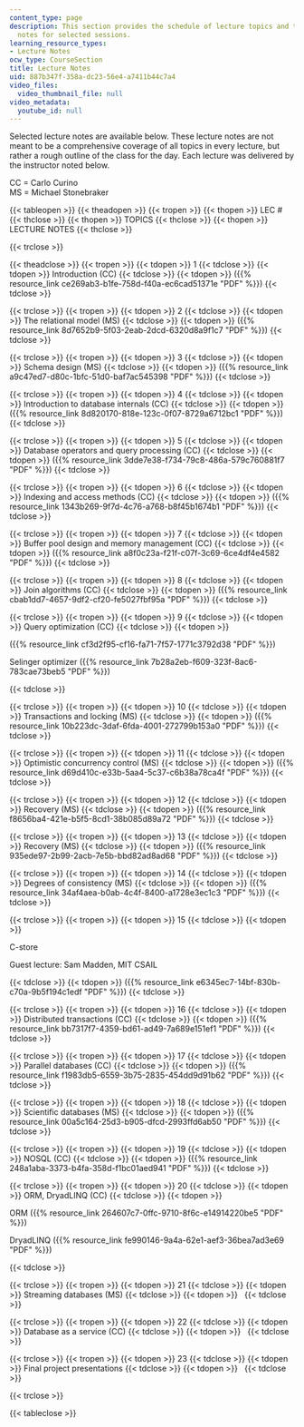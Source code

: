 ```yaml
---
content_type: page
description: This section provides the schedule of lecture topics and the lecture
  notes for selected sessions.
learning_resource_types:
- Lecture Notes
ocw_type: CourseSection
title: Lecture Notes
uid: 887b347f-358a-dc23-56e4-a7411b44c7a4
video_files:
  video_thumbnail_file: null
video_metadata:
  youtube_id: null
---
```


Selected lecture notes are available below. These lecture notes are not meant to be a comprehensive coverage of all topics in every lecture, but rather a rough outline of the class for the day. Each lecture was delivered by the instructor noted below.

CC = Carlo Curino  
MS = Michael Stonebraker

{{< tableopen >}}
{{< theadopen >}}
{{< tropen >}}
{{< thopen >}}
LEC #
{{< thclose >}}
{{< thopen >}}
TOPICS
{{< thclose >}}
{{< thopen >}}
LECTURE NOTES
{{< thclose >}}

{{< trclose >}}

{{< theadclose >}}
{{< tropen >}}
{{< tdopen >}}
1
{{< tdclose >}}
{{< tdopen >}}
Introduction (CC)
{{< tdclose >}}
{{< tdopen >}}
({{% resource_link ce269ab3-b1fe-758d-f40a-ec6cad51371e "PDF" %}})
{{< tdclose >}}

{{< trclose >}}
{{< tropen >}}
{{< tdopen >}}
2
{{< tdclose >}}
{{< tdopen >}}
The relational model (MS)
{{< tdclose >}}
{{< tdopen >}}
({{% resource_link 8d7652b9-5f03-2eab-2dcd-6320d8a9f1c7 "PDF" %}})
{{< tdclose >}}

{{< trclose >}}
{{< tropen >}}
{{< tdopen >}}
3
{{< tdclose >}}
{{< tdopen >}}
Schema design (MS)
{{< tdclose >}}
{{< tdopen >}}
({{% resource_link a9c47ed7-d80c-1bfc-51d0-baf7ac545398 "PDF" %}})
{{< tdclose >}}

{{< trclose >}}
{{< tropen >}}
{{< tdopen >}}
4
{{< tdclose >}}
{{< tdopen >}}
Introduction to database internals (CC)
{{< tdclose >}}
{{< tdopen >}}
({{% resource_link 8d820170-818e-123c-0f07-8729a6712bc1 "PDF" %}})
{{< tdclose >}}

{{< trclose >}}
{{< tropen >}}
{{< tdopen >}}
5
{{< tdclose >}}
{{< tdopen >}}
Database operators and query processing (CC)
{{< tdclose >}}
{{< tdopen >}}
({{% resource_link 3dde7e38-f734-79c8-486a-579c760881f7 "PDF" %}})
{{< tdclose >}}

{{< trclose >}}
{{< tropen >}}
{{< tdopen >}}
6
{{< tdclose >}}
{{< tdopen >}}
Indexing and access methods (CC)
{{< tdclose >}}
{{< tdopen >}}
({{% resource_link 1343b269-9f7d-4c76-a768-b8f45b1674b1 "PDF" %}})
{{< tdclose >}}

{{< trclose >}}
{{< tropen >}}
{{< tdopen >}}
7
{{< tdclose >}}
{{< tdopen >}}
Buffer pool design and memory management (CC)
{{< tdclose >}}
{{< tdopen >}}
({{% resource_link a8f0c23a-f21f-c07f-3c69-6ce4df4e4582 "PDF" %}})
{{< tdclose >}}

{{< trclose >}}
{{< tropen >}}
{{< tdopen >}}
8
{{< tdclose >}}
{{< tdopen >}}
Join algorithms (CC)
{{< tdclose >}}
{{< tdopen >}}
({{% resource_link cbab1dd7-4657-9df2-cf20-fe5027fbf95a "PDF" %}})
{{< tdclose >}}

{{< trclose >}}
{{< tropen >}}
{{< tdopen >}}
9
{{< tdclose >}}
{{< tdopen >}}
Query optimization (CC)
{{< tdclose >}}
{{< tdopen >}}


({{% resource_link cf3d2f95-cf16-fa71-7f57-1771c3792d38 "PDF" %}})

Selinger optimizer ({{% resource_link 7b28a2eb-f609-323f-8ac6-783cae73beb5 "PDF" %}})


{{< tdclose >}}

{{< trclose >}}
{{< tropen >}}
{{< tdopen >}}
10
{{< tdclose >}}
{{< tdopen >}}
Transactions and locking (MS)
{{< tdclose >}}
{{< tdopen >}}
({{% resource_link 10b223dc-3daf-6fda-4001-272799b153a0 "PDF" %}})
{{< tdclose >}}

{{< trclose >}}
{{< tropen >}}
{{< tdopen >}}
11
{{< tdclose >}}
{{< tdopen >}}
Optimistic concurrency control (MS)
{{< tdclose >}}
{{< tdopen >}}
({{% resource_link d69d410c-e33b-5aa4-5c37-c6b38a78ca4f "PDF" %}})
{{< tdclose >}}

{{< trclose >}}
{{< tropen >}}
{{< tdopen >}}
12
{{< tdclose >}}
{{< tdopen >}}
Recovery (MS)
{{< tdclose >}}
{{< tdopen >}}
({{% resource_link f8656ba4-421e-b5f5-8cd1-38b085d89a72 "PDF" %}})
{{< tdclose >}}

{{< trclose >}}
{{< tropen >}}
{{< tdopen >}}
13
{{< tdclose >}}
{{< tdopen >}}
Recovery (MS)
{{< tdclose >}}
{{< tdopen >}}
({{% resource_link 935ede97-2b99-2acb-7e5b-bbd82ad8ad68 "PDF" %}})
{{< tdclose >}}

{{< trclose >}}
{{< tropen >}}
{{< tdopen >}}
14
{{< tdclose >}}
{{< tdopen >}}
Degrees of consistency (MS)
{{< tdclose >}}
{{< tdopen >}}
({{% resource_link 34af4aea-b0ab-4c4f-8400-a1728e3ec1c3 "PDF" %}})
{{< tdclose >}}

{{< trclose >}}
{{< tropen >}}
{{< tdopen >}}
15
{{< tdclose >}}
{{< tdopen >}}


C-store

Guest lecture: Sam Madden, MIT CSAIL


{{< tdclose >}}
{{< tdopen >}}
({{% resource_link e6345ec7-14bf-830b-c70a-9b5f194c1edf "PDF" %}})
{{< tdclose >}}

{{< trclose >}}
{{< tropen >}}
{{< tdopen >}}
16
{{< tdclose >}}
{{< tdopen >}}
Distributed transactions (CC)
{{< tdclose >}}
{{< tdopen >}}
({{% resource_link bb7317f7-4359-bd61-ad49-7a689e151ef1 "PDF" %}})
{{< tdclose >}}

{{< trclose >}}
{{< tropen >}}
{{< tdopen >}}
17
{{< tdclose >}}
{{< tdopen >}}
Parallel databases (CC)
{{< tdclose >}}
{{< tdopen >}}
({{% resource_link f1983db5-6559-3b75-2835-454dd9d91b62 "PDF" %}})
{{< tdclose >}}

{{< trclose >}}
{{< tropen >}}
{{< tdopen >}}
18
{{< tdclose >}}
{{< tdopen >}}
Scientific databases (MS)
{{< tdclose >}}
{{< tdopen >}}
({{% resource_link 00a5c164-25d3-b905-dfcd-2993ffd6ab50 "PDF" %}})
{{< tdclose >}}

{{< trclose >}}
{{< tropen >}}
{{< tdopen >}}
19
{{< tdclose >}}
{{< tdopen >}}
NOSQL (CC)
{{< tdclose >}}
{{< tdopen >}}
({{% resource_link 248a1aba-3373-b4fa-358d-f1bc01aed941 "PDF" %}})
{{< tdclose >}}

{{< trclose >}}
{{< tropen >}}
{{< tdopen >}}
20
{{< tdclose >}}
{{< tdopen >}}
ORM, DryadLINQ (CC)
{{< tdclose >}}
{{< tdopen >}}


ORM ({{% resource_link 264607c7-0ffc-9710-8f6c-e14914220be5 "PDF" %}})

DryadLINQ ({{% resource_link fe990146-9a4a-62e1-aef3-36bea7ad3e69 "PDF" %}})


{{< tdclose >}}

{{< trclose >}}
{{< tropen >}}
{{< tdopen >}}
21
{{< tdclose >}}
{{< tdopen >}}
Streaming databases (MS)
{{< tdclose >}}
{{< tdopen >}}
 
{{< tdclose >}}

{{< trclose >}}
{{< tropen >}}
{{< tdopen >}}
22
{{< tdclose >}}
{{< tdopen >}}
Database as a service (CC)
{{< tdclose >}}
{{< tdopen >}}
 
{{< tdclose >}}

{{< trclose >}}
{{< tropen >}}
{{< tdopen >}}
23
{{< tdclose >}}
{{< tdopen >}}
Final project presentations
{{< tdclose >}}
{{< tdopen >}}
 
{{< tdclose >}}

{{< trclose >}}

{{< tableclose >}}